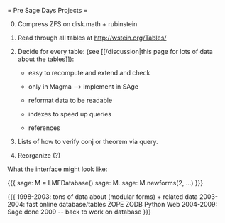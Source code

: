 = Pre Sage Days Projects =

  0. Compress ZFS on disk.math + rubinstein

  0. Read through all tables at http://wstein.org/Tables/

  0. Decide for every table:  (see [[/discussion|this page for lots of data about the tables]]):
      
       - easy to recompute and extend and check

       - only in Magma  --> implement in SAge

       - reformat data to be readable

       - indexes to speed up queries 
 
       - references

  0. Lists of how to verify conj or theorem via query.

  0. Reorganize (?)


What the interface might look like:

{{{
sage: M = LMFDatabase()
sage: M.<tab>
sage: M.newforms(2, ...)
}}}

{{{
1998-2003: tons of data about (modular forms) + related data
2003-2004: fast online database/tables
ZOPE ZODB Python Web
2004-2009: Sage done
2009 -- back to work on database
}}}
